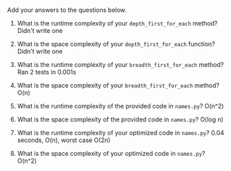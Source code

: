 Add your answers to the questions below.

1. What is the runtime complexity of your `depth_first_for_each` method?
Didn't write one
2. What is the space complexity of your `depth_first_for_each` function?
Didn't write one
3. What is the runtime complexity of your `breadth_first_for_each` method?
Ran 2 tests in 0.001s
4. What is the space complexity of your `breadth_first_for_each` method?
O(n)

5. What is the runtime complexity of the provided code in `names.py`?
O(n^2)
6. What is the space complexity of the provided code in `names.py`?
O(log n)
7. What is the runtime complexity of your optimized code in `names.py`?
0.04 seconds, O(n), worst case O(2n)
8. What is the space complexity of your optimized code in `names.py`?
O(n^2)